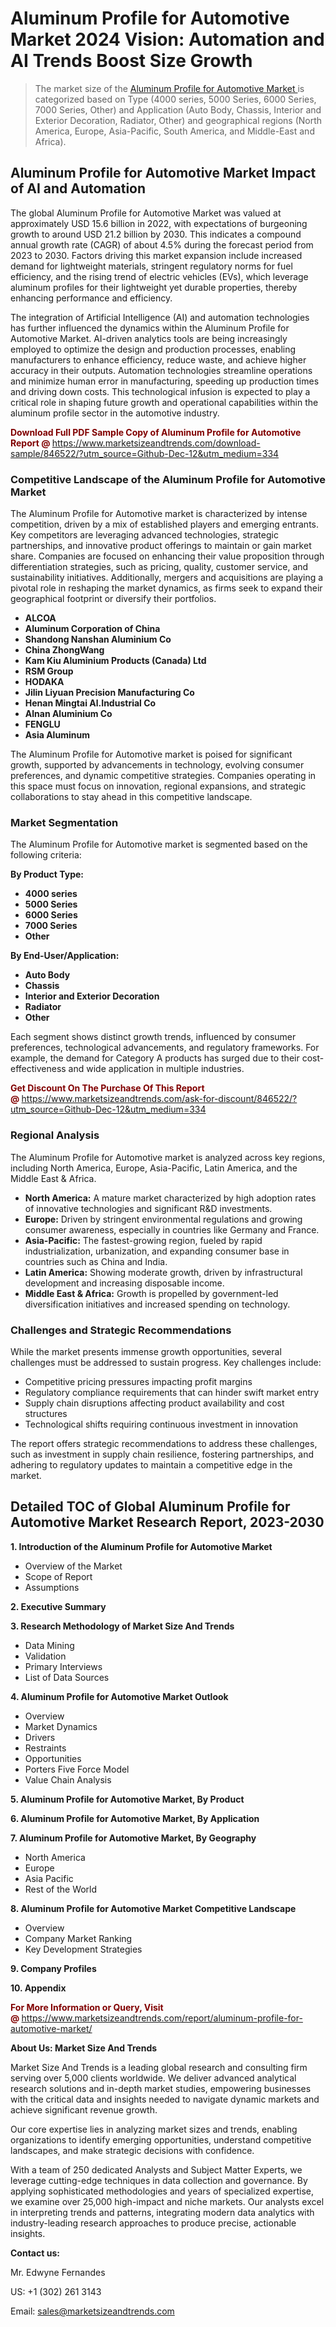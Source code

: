 <H1>Aluminum Profile for Automotive Market 2024 Vision: Automation and AI Trends Boost Size Growth</H1><blockquote><p>The market size of the <a href="https://www.marketsizeandtrends.com/download-sample/846522/?utm_source=Github-Dec-12&amp;utm_medium=334" target="_blank">Aluminum Profile for Automotive Market </a>is categorized based on Type (4000 series, 5000 Series, 6000 Series, 7000 Series, Other) and Application (Auto Body, Chassis, Interior and Exterior Decoration, Radiator, Other) and geographical regions (North America, Europe, Asia-Pacific, South America, and Middle-East and Africa).</p></blockquote><p><h2>Aluminum Profile for Automotive Market Impact of AI and Automation</h2><p>The global Aluminum Profile for Automotive Market was valued at approximately USD 15.6 billion in 2022, with expectations of burgeoning growth to around USD 21.2 billion by 2030. This indicates a compound annual growth rate (CAGR) of about 4.5% during the forecast period from 2023 to 2030. Factors driving this market expansion include increased demand for lightweight materials, stringent regulatory norms for fuel efficiency, and the rising trend of electric vehicles (EVs), which leverage aluminum profiles for their lightweight yet durable properties, thereby enhancing performance and efficiency.</p><p>The integration of Artificial Intelligence (AI) and automation technologies has further influenced the dynamics within the Aluminum Profile for Automotive Market. AI-driven analytics tools are being increasingly employed to optimize the design and production processes, enabling manufacturers to enhance efficiency, reduce waste, and achieve higher accuracy in their outputs. Automation technologies streamline operations and minimize human error in manufacturing, speeding up production times and driving down costs. This technological infusion is expected to play a critical role in shaping future growth and operational capabilities within the aluminum profile sector in the automotive industry.</p></p><p><strong><span style="color: #800000;">Download Full PDF Sample Copy of Aluminum Profile for Automotive Report @</span>&nbsp;</strong><a href="https://www.marketsizeandtrends.com/download-sample/846522/?utm_source=Github-Dec-12&amp;utm_medium=334">https://www.marketsizeandtrends.com/download-sample/846522/?utm_source=Github-Dec-12&amp;utm_medium=334</a></p><h3>Competitive Landscape of the Aluminum Profile for Automotive Market</h3><p>The Aluminum Profile for Automotive market is characterized by intense competition, driven by a mix of established players and emerging entrants. Key competitors are leveraging advanced technologies, strategic partnerships, and innovative product offerings to maintain or gain market share. Companies are focused on enhancing their value proposition through differentiation strategies, such as pricing, quality, customer service, and sustainability initiatives. Additionally, mergers and acquisitions are playing a pivotal role in reshaping the market dynamics, as firms seek to expand their geographical footprint or diversify their portfolios.</p><p><strong><p><ul><li>ALCOA </li><li> Aluminum Corporation of China </li><li> Shandong Nanshan Aluminium Co </li><li> China ZhongWang </li><li> Kam Kiu Aluminium Products (Canada) Ltd </li><li> RSM Group </li><li> HODAKA </li><li> Jilin Liyuan Precision Manufacturing Co </li><li> Henan Mingtai Al.Industrial Co </li><li> Alnan Aluminium Co </li><li> FENGLU </li><li> Asia Aluminum</p></li></ul></p></strong></p><p>The Aluminum Profile for Automotive market is poised for significant growth, supported by advancements in technology, evolving consumer preferences, and dynamic competitive strategies. Companies operating in this space must focus on innovation, regional expansions, and strategic collaborations to stay ahead in this competitive landscape.</p><h3>Market Segmentation</h3><p>The Aluminum Profile for Automotive market is segmented based on the following criteria:</p><p><strong>By Product Type:</strong></p><p><strong><p><ul><li>4000 series </li><li> 5000 Series </li><li> 6000 Series </li><li> 7000 Series </li><li> Other</p></li></ul></p></strong></p><p><strong>By End-User/Application:</strong></p><p><strong><p><ul><li>Auto Body </li><li> Chassis </li><li> Interior and Exterior Decoration </li><li> Radiator </li><li> Other</p></li></ul></p></strong></p><p>Each segment shows distinct growth trends, influenced by consumer preferences, technological advancements, and regulatory frameworks. For example, the demand for Category A products has surged due to their cost-effectiveness and wide application in multiple industries.</p><p><strong><span style="color: #800000;">Get Discount On The Purchase Of This Report @&nbsp;</span></strong><a href="https://www.marketsizeandtrends.com/ask-for-discount/846522/?utm_source=Github-Dec-12&amp;utm_medium=334">https://www.marketsizeandtrends.com/ask-for-discount/846522/?utm_source=Github-Dec-12&amp;utm_medium=334</a></p><h3>Regional Analysis</h3><p>The Aluminum Profile for Automotive market is analyzed across key regions, including North America, Europe, Asia-Pacific, Latin America, and the Middle East &amp; Africa.</p><ul><li><strong>North America:</strong> A mature market characterized by high adoption rates of innovative technologies and significant R&amp;D investments.</li><li><strong>Europe:</strong> Driven by stringent environmental regulations and growing consumer awareness, especially in countries like Germany and France.</li><li><strong>Asia-Pacific:</strong> The fastest-growing region, fueled by rapid industrialization, urbanization, and expanding consumer base in countries such as China and India.</li><li><strong>Latin America:</strong> Showing moderate growth, driven by infrastructural development and increasing disposable income.</li><li><strong>Middle East &amp; Africa:</strong> Growth is propelled by government-led diversification initiatives and increased spending on technology.</li></ul><h3>Challenges and Strategic Recommendations</h3><p>While the market presents immense growth opportunities, several challenges must be addressed to sustain progress. Key challenges include:</p><ul><li>Competitive pricing pressures impacting profit margins</li><li>Regulatory compliance requirements that can hinder swift market entry</li><li>Supply chain disruptions affecting product availability and cost structures</li><li>Technological shifts requiring continuous investment in innovation</li></ul><p>The report offers strategic recommendations to address these challenges, such as investment in supply chain resilience, fostering partnerships, and adhering to regulatory updates to maintain a competitive edge in the market.</p><h2>Detailed TOC of Global Aluminum Profile for Automotive Market Research Report, 2023-2030</h2><p><strong>1. Introduction of the Aluminum Profile for Automotive Market</strong></p><ul><li>Overview of the Market</li><li>Scope of Report</li><li>Assumptions&nbsp;</li></ul><p><strong>2. Executive Summary</strong></p><p><strong>3. Research Methodology of <strong>Market Size And Trends</strong></strong></p><ul><li>Data Mining</li><li>Validation</li><li>Primary Interviews</li><li>List of Data Sources&nbsp;</li></ul><p><strong>4. Aluminum Profile for Automotive Market Outlook</strong></p><ul><li>Overview</li><li>Market Dynamics</li><li>Drivers</li><li>Restraints</li><li>Opportunities</li><li>Porters Five Force Model</li><li>Value Chain Analysis&nbsp;</li></ul><p><strong>5. Aluminum Profile for Automotive Market, By Product</strong></p><p><strong>6. Aluminum Profile for Automotive Market, By Application</strong></p><p><strong>7. Aluminum Profile for Automotive Market, By Geography</strong></p><ul><li>North America</li><li>Europe</li><li>Asia Pacific</li><li>Rest of the World&nbsp;</li></ul><p><strong>8. Aluminum Profile for Automotive Market Competitive Landscape</strong></p><ul><li>Overview</li><li>Company Market Ranking</li><li>Key Development Strategies&nbsp;</li></ul><p><strong>9. Company Profiles</strong></p><p><strong>10. Appendix</strong></p><p><strong><span style="color: #800000;">For More Information or Query, Visit @&nbsp;</span></strong><a href="https://www.marketsizeandtrends.com/report/aluminum-profile-for-automotive-market/">https://www.marketsizeandtrends.com/report/aluminum-profile-for-automotive-market/</a></p><p></p><p><strong>About Us:&nbsp;Market Size And Trends</strong></p><p>Market Size And Trends&nbsp;is a leading global research and consulting firm serving over 5,000 clients worldwide. We deliver advanced analytical research solutions and in-depth market studies, empowering businesses with the critical data and insights needed to navigate dynamic markets and achieve significant revenue growth.</p><p>Our core expertise lies in analyzing market sizes and trends, enabling organizations to identify emerging opportunities, understand competitive landscapes, and make strategic decisions with confidence.</p><p>With a team of 250 dedicated Analysts and Subject Matter Experts, we leverage cutting-edge techniques in data collection and governance. By applying sophisticated methodologies and years of specialized expertise, we examine over 25,000 high-impact and niche markets. Our analysts excel in interpreting trends and patterns, integrating modern data analytics with industry-leading research approaches to produce precise, actionable insights.</p><p><strong>Contact us:</strong></p><p>Mr. Edwyne Fernandes</p><p>US: +1 (302) 261 3143</p><p>Email: <a href="mailto:sales@marketsizeandtrends.com">sales@marketsizeandtrends.com</a>&nbsp;</p>
